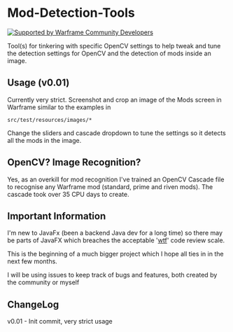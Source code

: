 # Mod-Detection-Tools

[![Supported by Warframe Community Developers](https://warframestat.us/wfcd.png)](https://github.com/WFCD "Supported by Warframe Community Developers")

Tool(s) for tinkering with specific OpenCV settings to help tweak and tune the detection settings for OpenCV and the detection of mods inside an image. 

## Usage (v0.01)
Currently very strict. Screenshot and crop an image of the Mods screen in Warframe similar to the examples in 
```
src/test/resources/images/*
```
Change the sliders and cascade dropdown to tune the settings so it detects all the mods in the image. 

## OpenCV? Image Recognition? 
Yes, as an overkill for mod recognition I've trained an OpenCV Cascade file to recognise any Warframe mod (standard, prime and riven mods). The cascade took over 35 CPU days to create. 

## Important Information
I'm new to JavaFx (been a backend Java dev for a long time) so there may be parts of JavaFX which breaches the acceptable '[wtf](https://s-media-cache-ak0.pinimg.com/236x/ff/68/a5/ff68a5a9d71c3eea9ae4f9e8fed469d1.jpg)' code review scale. 

This is the beginning of a much bigger project which I hope all ties in in the next few months.

I will be using issues to keep track of bugs and features, both created by the community or myself

## ChangeLog

v0.01 - Init commit, very strict usage

